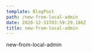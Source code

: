 ```yaml
---
template: BlogPost
path: /new-from-local-admin
date: 2020-12-31T03:59:29.186Z
title: new-from-local-admin
---
```

new-from-local-admin
